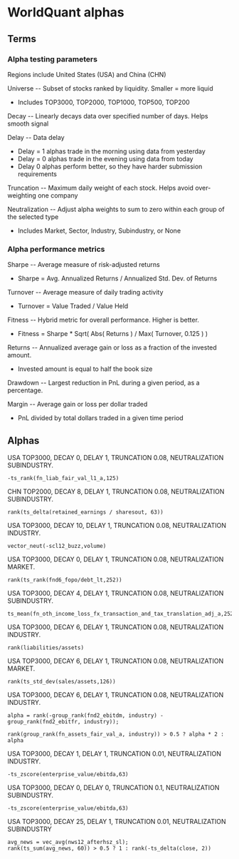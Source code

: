 # WorldQuant alphas

## Terms

### Alpha testing parameters

Regions include United States (USA) and China (CHN)

Universe -- Subset of stocks ranked by liquidity. Smaller = more liquid
  * Includes TOP3000, TOP2000, TOP1000, TOP500, TOP200

Decay -- Linearly decays data over specified number of days. Helps smooth signal

Delay -- Data delay
  * Delay = 1 alphas trade in the morning using data from yesterday
  * Delay = 0 alphas trade in the evening using data from today
  * Delay 0 alphas perform better, so they have harder submission requirements

Truncation -- Maximum daily weight of each stock. Helps avoid over-weighting one
company

Neutralization -- Adjust alpha weights to sum to zero within each group of the
selected type
  * Includes Market, Sector, Industry, Subindustry, or None

### Alpha performance metrics

Sharpe -- Average measure of risk-adjusted returns
  * Sharpe = Avg. Annualized Returns / Annualized Std. Dev. of Returns

Turnover -- Average measure of daily trading activity
  * Turnover = Value Traded / Value Held

Fitness -- Hybrid metric for overall performance. Higher is better.
  * Fitness = Sharpe * Sqrt( Abs( Returns ) / Max( Turnover, 0.125 ) )

Returns -- Annualized average gain or loss as a fraction of the invested amount.
  * Invested amount is equal to half the book size

Drawdown -- Largest reduction in PnL during a given period, as a percentage.

Margin -- Average gain or loss per dollar traded
  * PnL divided by total dollars traded in a given time period

## Alphas  

USA TOP3000, DECAY 0, DELAY 1, TRUNCATION 0.08, NEUTRALIZATION SUBINDUSTRY.
```
-ts_rank(fn_liab_fair_val_l1_a,125)
```
CHN TOP2000, DECAY 8, DELAY 1, TRUNCATION 0.08, NEUTRALIZATION SUBINDUSTRY.
```
rank(ts_delta(retained_earnings / sharesout, 63)) 
```
USA TOP3000, DECAY 10, DELAY 1, TRUNCATION 0.08, NEUTRALIZATION INDUSTRY.
```
vector_neut(-scl12_buzz,volume)
```
USA TOP3000, DECAY 0, DELAY 1, TRUNCATION 0.08, NEUTRALIZATION MARKET.
```
rank(ts_rank(fnd6_fopo/debt_lt,252))
```
USA TOP3000, DECAY 4, DELAY 1, TRUNCATION 0.08, NEUTRALIZATION SUBINDUSTRY.
```
ts_mean(fn_oth_income_loss_fx_transaction_and_tax_translation_adj_a,252)
```
USA TOP3000, DECAY 6, DELAY 1, TRUNCATION 0.08, NEUTRALIZATION INDUSTRY.
```
rank(liabilities/assets)
```
USA TOP3000, DECAY 6, DELAY 1, TRUNCATION 0.08, NEUTRALIZATION MARKET.
```
rank(ts_std_dev(sales/assets,126))
```
USA TOP3000, DECAY 6, DELAY 1, TRUNCATION 0.08, NEUTRALIZATION INDUSTRY.
```
alpha = rank(-group_rank(fnd2_ebitdm, industry) - group_rank(fnd2_ebitfr, industry));

rank(group_rank(fn_assets_fair_val_a, industry)) > 0.5 ? alpha * 2 : alpha
```
USA TOP3000, DECAY 1, DELAY 1, TRUNCATION 0.01, NEUTRALIZATION INDUSTRY.
```
-ts_zscore(enterprise_value/ebitda,63)
```
USA TOP3000, DECAY 0, DELAY 0, TRUNCATION 0.1, NEUTRALIZATION SUBINDUSTRY.
```
-ts_zscore(enterprise_value/ebitda,63)
```
USA TOP3000, DECAY 25, DELAY 1, TRUNCATION 0.01, NEUTRALIZATION SUBINDUSTRY
```
avg_news = vec_avg(nws12_afterhsz_sl);
rank(ts_sum(avg_news, 60)) > 0.5 ? 1 : rank(-ts_delta(close, 2))
```
